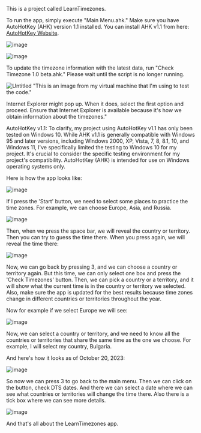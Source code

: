 This is a project called LearnTimezones.

To run the app, simply execute "Main Menu.ahk." Make sure you have AutoHotKey (AHK) version 1.1 installed. You can install AHK v1.1 from here: [AutoHotKey Website](https://www.autohotkey.com/).

![image](https://github.com/TheMaster1127/LearnTimezones/assets/134737935/1b946510-952e-4b54-a2c0-3914bc878e81)


![image](https://github.com/TheMaster1127/LearnTimezones/assets/134737935/54da3c16-a752-428b-92f9-1f96c4f8af75)




To update the timezone information with the latest data, run "Check Timezone 1.0 beta.ahk." Please wait until the script is no longer running.

![Untitled](https://github.com/TheMaster1127/LearnTimezones/assets/134737935/9ef922d0-2bf0-453c-b81c-f42dca611077)
"This is an image from my virtual machine that I'm using to test the code."

Internet Explorer might pop up. When it does, select the first option and proceed. Ensure that Internet Explorer is available because it's how we obtain information about the timezones."

AutoHotKey v1.1: To clarify, my project using AutoHotKey v1.1 has only been tested on Windows 10. While AHK v1.1 is generally compatible with Windows 95 and later versions, including Windows 2000, XP, Vista, 7, 8, 8.1, 10, and Windows 11, I've specifically limited the testing to Windows 10 for my project. It's crucial to consider the specific testing environment for my project's compatibility. AutoHotKey (AHK) is intended for use on Windows operating systems only.



Here is how the app looks like:

![image](https://github.com/TheMaster1127/LearnTimezones/assets/134737935/7902443c-51d1-47e6-86dd-4ff39b011ece)

If I press the 'Start' button, we need to select some places to practice the time zones. For example, we can choose Europe, Asia, and Russia.

![image](https://github.com/TheMaster1127/LearnTimezones/assets/134737935/af53d744-cf50-4a67-acea-59686cf04ae9)

Then, when we press the space bar, we will reveal the country or territory. Then you can try to guess the time there. When you press again, we will reveal the time there:

![image](https://github.com/TheMaster1127/LearnTimezones/assets/134737935/24828da2-f816-4fc0-80d8-cdf37d4072b2)


Now, we can go back by pressing 3, and we can choose a country or territory again. But this time, we can only select one box and press the 'Check Timezones' button. Then, we can pick a country or a territory, and it will show what the current time is in the country or territory we selected. Also, make sure the app is updated for the best results because time zones change in different countries or territories throughout the year.

Now for example if we select Europe we will see:

![image](https://github.com/TheMaster1127/LearnTimezones/assets/134737935/767db523-f998-41ce-aefa-eef2626e7019)


Now, we can select a country or territory, and we need to know all the countries or territories that share the same time as the one we choose. For example, I will select my country, Bulgaria.

And here's how it looks as of October 20, 2023:

![image](https://github.com/TheMaster1127/LearnTimezones/assets/134737935/4cda0419-46af-4622-96bc-ff41cd0bab68)



So now we can press 3 to go back to the main menu. Then we can click on the button, check DTS dates. And there we can select a date where we can see what countries or territories will change the time there. Also there is a tick box where we can see more details.

![image](https://github.com/TheMaster1127/LearnTimezones/assets/134737935/a830a83a-e3f7-4014-a4d7-ecab81baa94a)


And that's all about the LearnTimezones app.

